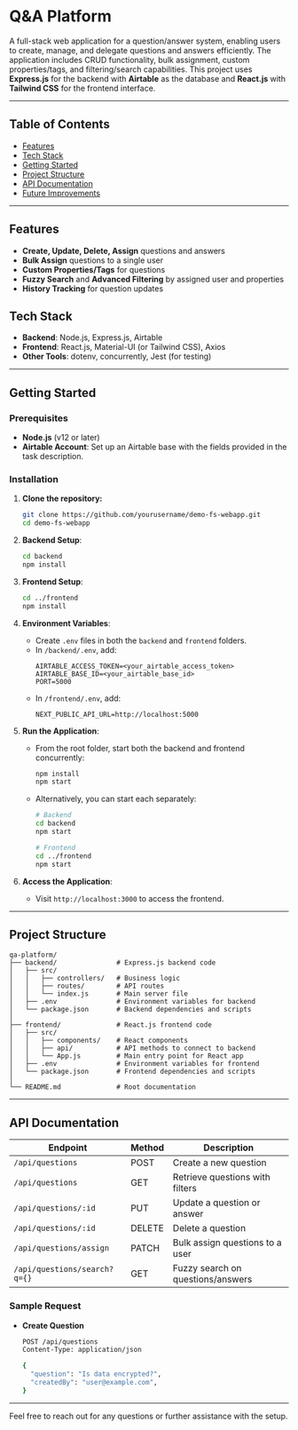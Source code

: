 # **Q&A Platform**

A full-stack web application for a question/answer system, enabling users to create, manage, and delegate questions and answers efficiently. The application includes CRUD functionality, bulk assignment, custom properties/tags, and filtering/search capabilities. This project uses **Express.js** for the backend with **Airtable** as the database and **React.js** with **Tailwind CSS** for the frontend interface.

---

## **Table of Contents**

- [Features](#features)
- [Tech Stack](#tech-stack)
- [Getting Started](#getting-started)
- [Project Structure](#project-structure)
- [API Documentation](#api-documentation)
- [Future Improvements](#future-improvements)

---

## **Features**

- **Create, Update, Delete, Assign** questions and answers
- **Bulk Assign** questions to a single user
- **Custom Properties/Tags** for questions
- **Fuzzy Search** and **Advanced Filtering** by assigned user and properties
- **History Tracking** for question updates

## **Tech Stack**

- **Backend**: Node.js, Express.js, Airtable
- **Frontend**: React.js, Material-UI (or Tailwind CSS), Axios
- **Other Tools**: dotenv, concurrently, Jest (for testing)

---

## **Getting Started**

### Prerequisites

- **Node.js** (v12 or later)
- **Airtable Account**: Set up an Airtable base with the fields provided in the task description.

### Installation

1. **Clone the repository:**

   ```bash
   git clone https://github.com/yourusername/demo-fs-webapp.git
   cd demo-fs-webapp
   ```

2. **Backend Setup**:

   ```bash
   cd backend
   npm install
   ```

3. **Frontend Setup**:

   ```bash
   cd ../frontend
   npm install
   ```

4. **Environment Variables**:

   - Create `.env` files in both the `backend` and `frontend` folders.
   - In `/backend/.env`, add:
     ```env
     AIRTABLE_ACCESS_TOKEN=<your_airtable_access_token>
     AIRTABLE_BASE_ID=<your_airtable_base_id>
     PORT=5000
     ```
   - In `/frontend/.env`, add:
     ```env
     NEXT_PUBLIC_API_URL=http://localhost:5000
     ```

5. **Run the Application**:

   - From the root folder, start both the backend and frontend concurrently:

     ```bash
     npm install
     npm start
     ```

   - Alternatively, you can start each separately:

     ```bash
     # Backend
     cd backend
     npm start

     # Frontend
     cd ../frontend
     npm start
     ```

6. **Access the Application**:
   - Visit `http://localhost:3000` to access the frontend.

---

## **Project Structure**

```
qa-platform/
├── backend/               # Express.js backend code
│   ├── src/
│   │   ├── controllers/   # Business logic
│   │   ├── routes/        # API routes
│   │   └── index.js       # Main server file
│   ├── .env               # Environment variables for backend
│   └── package.json       # Backend dependencies and scripts
│
├── frontend/              # React.js frontend code
│   ├── src/
│   │   ├── components/    # React components
│   │   ├── api/           # API methods to connect to backend
│   │   └── App.js         # Main entry point for React app
│   ├── .env               # Environment variables for frontend
│   └── package.json       # Frontend dependencies and scripts
│
└── README.md              # Root documentation
```

---

## **API Documentation**

| Endpoint                     | Method | Description                       |
| ---------------------------- | ------ | --------------------------------- |
| `/api/questions`             | POST   | Create a new question             |
| `/api/questions`             | GET    | Retrieve questions with filters   |
| `/api/questions/:id`         | PUT    | Update a question or answer       |
| `/api/questions/:id`         | DELETE | Delete a question                 |
| `/api/questions/assign`      | PATCH  | Bulk assign questions to a user   |
| `/api/questions/search?q={}` | GET    | Fuzzy search on questions/answers |

### Sample Request

- **Create Question**

  ```bash
  POST /api/questions
  Content-Type: application/json

  {
    "question": "Is data encrypted?",
    "createdBy": "user@example.com",
  }
  ```

---

Feel free to reach out for any questions or further assistance with the setup.
